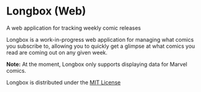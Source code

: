 # Longbox (Web)

A web application for tracking weekly comic releases

Longbox is a work-in-progress web application for managing what comics you subscribe to, allowing you to quickly get a glimpse at what comics you read are coming out on any given week.

**Note:** At the moment, Longbox only supports displaying data for Marvel comics.

Longbox is distributed under the [MIT License](http://opensource.org/licenses/MIT)
